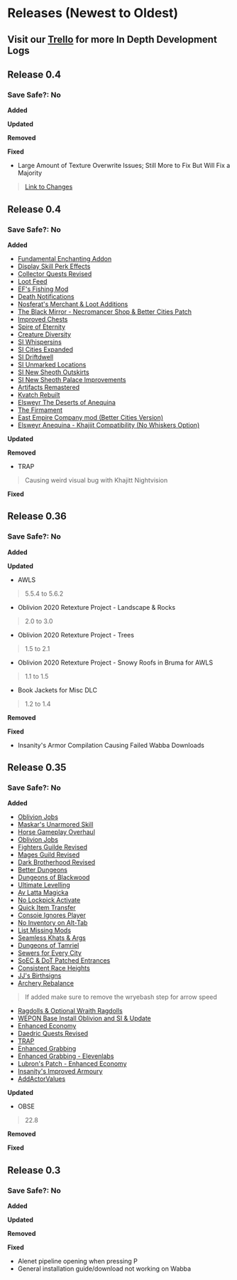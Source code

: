 # Releases (Newest to Oldest)
## Visit our [Trello](https://trello.com/b/mZ6GzGul/mnv-development-task-list) for more In Depth Development Logs

## Release 0.4

### Save Safe?: No

**Added**


**Updated**


**Removed**


**Fixed**
- Large Amount of Texture Overwrite Issues; Still More to Fix But Will Fix a Majority
> [Link to Changes](https://trello.com/c/sycqyRwq/88-fix-texture-mismatches-in-mo2)

## Release 0.4

### Save Safe?: No

**Added**
- [Fundamental Enchanting Addon](https://www.nexusmods.com/oblivion/mods/41553?tab=files)
- [Display Skill Perk Effects](https://www.nexusmods.com/oblivion/mods/50127?tab=files)
- [Collector Quests Revised](https://www.nexusmods.com/oblivion/mods/52916?tab=files)
- [Loot Feed](https://www.nexusmods.com/oblivion/mods/52763)
- [EF's Fishing Mod](https://www.nexusmods.com/oblivion/mods/52101?tab=description)
- [Death Notifications](https://www.nexusmods.com/oblivion/mods/51424?tab=files)
- [Nosferat's Merchant & Loot Additions](https://www.nexusmods.com/oblivion/mods/52544?tab=description)
- [The Black Mirror - Necromancer Shop & Better Cities Patch](https://www.nexusmods.com/oblivion/mods/51499?tab=files)
- [Improved Chests](https://www.nexusmods.com/oblivion/mods/51815?tab=files)
- [Spire of Eternity](https://www.nexusmods.com/oblivion/mods/49763)
- [Creature Diversity](https://www.nexusmods.com/oblivion/mods/26634?tab=files)
- [SI Whispersins](https://www.nexusmods.com/oblivion/mods/51623?tab=description)
- [SI Cities Expanded](https://www.nexusmods.com/oblivion/mods/51075?tab=files)
- [SI Driftdwell](https://www.nexusmods.com/oblivion/mods/52324?tab=files)
- [SI Unmarked Locations](https://www.nexusmods.com/oblivion/mods/51169?tab=files)
- [SI New Sheoth Outskirts](https://www.nexusmods.com/oblivion/mods/51232?tab=files)
- [SI New Sheoth Palace Improvements](https://www.nexusmods.com/oblivion/mods/51505?tab=files)
- [Artifacts Remastered](https://www.nexusmods.com/oblivion/mods/52084?tab=files)
- [Kvatch Rebuilt](https://www.nexusmods.com/oblivion/mods/15412?tab=files)
- [Elsweyr The Deserts of Anequina](https://www.nexusmods.com/oblivion/mods/25023?tab=files)
- [The Firmament](https://www.nexusmods.com/oblivion/mods/50991)
- [East Empire Company mod (Better Cities Version)](https://www.nexusmods.com/oblivion/mods/51177?tab=files)
- [Elsweyr Anequina - Khajiit Compatibility (No Whiskers Option)](https://www.nexusmods.com/oblivion/mods/50273?tab=description)

**Updated**


**Removed**
- TRAP
> Causing weird visual bug with Khajitt Nightvision

**Fixed**


## Release 0.36

### Save Safe?: No

**Added**

**Updated**
- AWLS
> 5.5.4 to 5.6.2
- Oblivion 2020 Retexture Project - Landscape & Rocks
> 2.0 to 3.0
- Oblivion 2020 Retexture Project - Trees
> 1.5 to 2.1
- Oblivion 2020 Retexture Project - Snowy Roofs in Bruma for AWLS
> 1.1 to 1.5
- Book Jackets for Misc DLC
> 1.2 to 1.4


**Removed**

**Fixed**
- Insanity's Armor Compilation Causing Failed Wabba Downloads

## Release 0.35

### Save Safe?: No

**Added**
- [Oblivion Jobs]()
- [Maskar's Unarmored Skill](https://www.nexusmods.com/oblivion/mods/49555?tab=files&file_id=1000028353&nmm=1)
- [Horse Gameplay Overhaul](https://www.nexusmods.com/oblivion/mods/52797?tab=description)
- [Oblivion Jobs](https://www.nexusmods.com/oblivion/mods/44087)
- [Fighters Guilde Revised](https://www.nexusmods.com/oblivion/mods/52796?tab=description)
- [Mages Guild Revised](https://www.nexusmods.com/oblivion/mods/52798?tab=description)
- [Dark Brotherhood Revised](https://www.nexusmods.com/oblivion/mods/52799?tab=files)
- [Better Dungeons](https://www.nexusmods.com/oblivion/mods/40392?tab=files)
- [Dungeons of Blackwood](https://www.nexusmods.com/oblivion/mods/36152)
- [Ultimate Levelling](https://www.nexusmods.com/oblivion/mods/49134?tab=files)
- [Av Latta Magicka](https://www.nexusmods.com/oblivion/mods/49096?tab=files)
- [No Lockpick Activate](https://www.nexusmods.com/oblivion/mods/52719?tab=files)
- [Quick Item Transfer](https://www.nexusmods.com/oblivion/mods/52718?tab=files)
- [Consoie Ignores Player](https://www.nexusmods.com/oblivion/mods/52721)
- [No Inventory on Alt-Tab](https://www.nexusmods.com/oblivion/mods/52716?tab=description)
- [List Missing Mods](https://www.nexusmods.com/oblivion/mods/52717)
- [Seamless Khats & Args](https://www.nexusmods.com/oblivion/mods/46578?tab=files)
- [Dungeons of Tamriel](https://www.nexusmods.com/oblivion/mods/52835?tab=description)
- [Sewers for Every City](https://www.nexusmods.com/oblivion/mods/52693?tab=description)
- [SoEC & DoT Patched Entrances](https://www.nexusmods.com/oblivion/mods/52829)
- [Consistent Race Heights](https://www.nexusmods.com/oblivion/mods/51575?tab=files)
- [JJ's Birthsigns](https://www.nexusmods.com/oblivion/mods/50333?tab=files&file_id=1000025491&nmm=1)
- [Archery Rebalance](https://www.nexusmods.com/oblivion/mods/23484)
> If added make sure to remove the wryebash step for arrow speed
- [Ragdolls & Optional Wraith Ragdolls](https://www.nexusmods.com/oblivion/mods/51844?tab=files)
- [WEPON Base Install Oblivion and SI & Update](https://www.nexusmods.com/oblivion/mods/35560?tab=files)
- [Enhanced Economy](https://www.nexusmods.com/oblivion/mods/25078?tab=files)
- [Daedric Quests Revised](https://www.nexusmods.com/oblivion/mods/52830)
- [TRAP](https://www.nexusmods.com/oblivion/mods/26216?tab=description)
- [Enhanced Grabbing](https://www.nexusmods.com/oblivion/mods/19847?tab=files)
- [Enhanced Grabbing - Elevenlabs](https://www.nexusmods.com/oblivion/mods/52893?tab=description)
- [Lubron's Patch - Enhanced Economy](https://www.nexusmods.com/oblivion/mods/47184)
- [Insanity's Improved Armoury](https://www.moddb.com/games/oblivion/addons/insanitys-improved-armoury-compilation-121-final)
- [AddActorValues](https://www.nexusmods.com/oblivion/mods/33248?tab=files)

**Updated**
- OBSE
> 22.8

**Removed**

**Fixed**

## Release 0.3

### Save Safe?: No

**Added**

**Updated**

**Removed**

**Fixed**
- Alenet pipeline opening when pressing P
- General installation guide/download not working on Wabba
